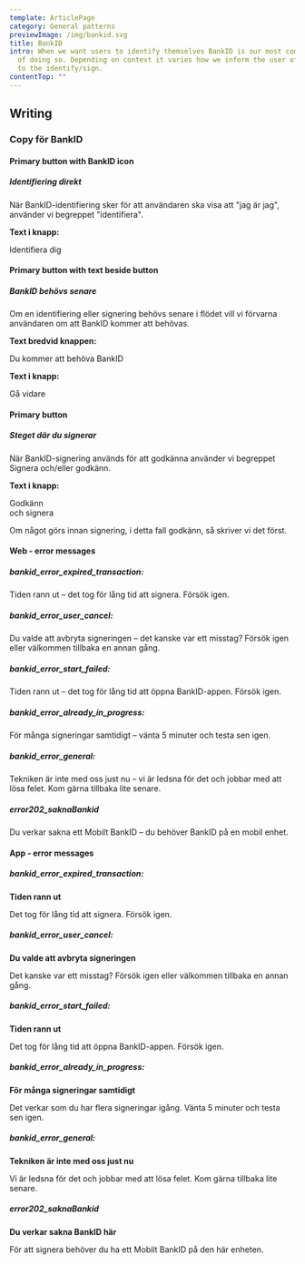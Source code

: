 ```yaml
---
template: ArticlePage
category: General patterns
previewImage: /img/bankid.svg
title: BankID
intro: When we want users to identify themselves BankID is our most common way
  of doing so. Depending on context it varies how we inform the user of the need
  to the identify/sign.
contentTop: ""
---
```

## W﻿riting

### Copy för BankID

#### Primary button with BankID icon

##### Identifiering direkt

När BankID-identifiering sker för att användaren ska visa att "jag är jag", använder vi begreppet "identifiera".

**Text i knapp:**

Identifiera dig

#### Primary button with text beside button

##### BankID behövs senare

Om en identifiering eller signering behövs senare i flödet vill vi förvarna användaren om att BankID kommer att behövas.

**Text bredvid knappen:**

Du kommer att behöva BankID

**Text i knapp:**

Gå vidare

#### Primary button

##### Steget där du signerar

När BankID-signering används för att godkänna använder vi begreppet Signera och/eller godkänn.

**Text i knapp:**

Godkänn\
och signera

Om något görs innan signering, i detta fall godkänn, så skriver vi det först.

#### Web - error messages

##### bankid_error_expired_transaction:

Tiden rann ut – det tog för lång tid att signera. Försök igen.

##### bankid_error_user_cancel:

Du valde att avbryta signeringen – det kanske var ett misstag? Försök igen eller välkommen tillbaka en annan gång.

##### bankid_error_start_failed:

Tiden rann ut – det tog för lång tid att öppna BankID-appen. Försök igen.

##### bankid_error_already_in_progress:

För många signeringar samtidigt – vänta 5 minuter och testa sen igen.

##### bankid_error_general:

Tekniken är inte med oss just nu – vi är ledsna för det och jobbar med att lösa felet. Kom gärna tillbaka lite senare.

##### error202_saknaBankid

Du verkar sakna ett Mobilt BankID – du behöver BankID på en mobil enhet.

#### App - error messages

##### bankid_error_expired_transaction:

**Tiden rann ut**

Det tog för lång tid att signera. Försök igen.

##### bankid_error_user_cancel:

**Du valde att avbryta signeringen**

Det kanske var ett misstag? Försök igen eller välkommen tillbaka en annan gång.

##### bankid_error_start_failed:

**Tiden rann ut**

Det tog för lång tid att öppna BankID-appen. Försök igen.

##### bankid_error_already_in_progress:

**För många signeringar samtidigt**

Det verkar som du har flera signeringar igång. Vänta 5 minuter och testa sen igen.

##### bankid_error_general:

**Tekniken är inte med oss just nu**

Vi är ledsna för det och jobbar med att lösa felet. Kom gärna tillbaka lite senare.

##### error202_saknaBankid

**Du verkar sakna BankID här**

För att signera behöver du ha ett Mobilt BankID på den här enheten.